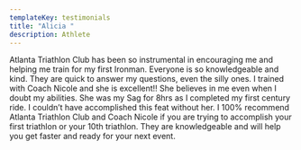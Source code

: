 ```yaml
---
templateKey: testimonials
title: "Alicia "
description: Athlete
---
```

Atlanta Triathlon Club has been so instrumental in encouraging me and helping me train for my first Ironman. Everyone is so knowledgeable and kind. They are quick to answer my questions, even the silly ones. I trained with Coach Nicole and she is excellent!! She believes in me even when I doubt my abilities. She was my Sag for 8hrs as I completed my first century ride. I couldn’t have accomplished this feat without her. I 100% recommend Atlanta Triathlon Club and Coach Nicole if you are trying to accomplish your first triathlon or your 10th triathlon. They are knowledgeable and will help you get faster and ready for your next event.